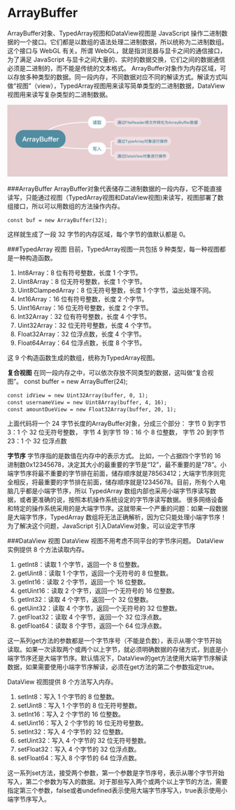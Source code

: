 ArrayBuffer
===
ArrayBuffer对象、TypedArray视图和DataView视图是 JavaScript 操作二进制数据的一个接口。它们都是以数组的语法处理二进制数据，所以统称为二进制数组。这个接口与 WebGL 有关。所谓 WebGL，就是指浏览器与显卡之间的通信接口，为了满足 JavaScript 与显卡之间大量的、实时的数据交换，它们之间的数据通信必须是二进制的，而不能是传统的文本格式。
ArrayBuffer对象作为内存区域，可以存放多种类型的数据。同一段内存，不同数据对应不同的解读方式。解读方式叫做“视图”（view），TypedArray视图用来读写简单类型的二进制数据，DataView视图用来读写复杂类型的二进制数据。

![图片](./images/17.1.png)

###ArrayBuffer
ArrayBuffer对象代表储存二进制数据的一段内存，它不能直接读写，只能通过视图（TypedArray视图和DataView视图)来读写，视图部署了数组接口，所以可以用数组的方法操作内存。
```
const buf = new ArrayBuffer(32);
```
这样就生成了一段 32 字节的内存区域，每个字节的值默认都是 0。

###TypedArray 视图
目前，TypedArray视图一共包括 9 种类型，每一种视图都是一种构造函数。

1. Int8Array：8 位有符号整数，长度 1 个字节。
2. Uint8Array：8 位无符号整数，长度 1 个字节。
3. Uint8ClampedArray：8 位无符号整数，长度 1 个字节，溢出处理不同。
4. Int16Array：16 位有符号整数，长度 2 个字节。
5. Uint16Array：16 位无符号整数，长度 2 个字节。
6. Int32Array：32 位有符号整数，长度 4 个字节。
7. Uint32Array：32 位无符号整数，长度 4 个字节。
8. Float32Array：32 位浮点数，长度 4 个字节。
9. Float64Array：64 位浮点数，长度 8 个字节。

这 9 个构造函数生成的数组，统称为TypedArray视图。

**复合视图**
在同一段内存之中，可以依次存放不同类型的数据，这叫做“复合视图”。
const buffer = new ArrayBuffer(24);

```
const idView = new Uint32Array(buffer, 0, 1);
const usernameView = new Uint8Array(buffer, 4, 16);
const amountDueView = new Float32Array(buffer, 20, 1);
```
上面代码将一个 24 字节长度的ArrayBuffer对象，分成三个部分：
字节 0 到字节 3：1 个 32 位无符号整数，
字节 4 到字节 19：16 个 8 位整数，
字节 20 到字节 23：1 个 32 位浮点数

**字节序**
字节序指的是数值在内存中的表示方式。
比如，一个占据四个字节的 16 进制数0x12345678，决定其大小的最重要的字节是“12”，最不重要的是“78”。小端字节序将最不重要的字节排在前面，储存顺序就是78563412；大端字节序则完全相反，将最重要的字节排在前面，储存顺序就是12345678。目前，所有个人电脑几乎都是小端字节序，所以 TypedArray 数组内部也采用小端字节序读写数据，或者更准确的说，按照本机操作系统设定的字节序读写数据。
很多网络设备和特定的操作系统采用的是大端字节序。这就带来一个严重的问题：如果一段数据是大端字节序，TypedArray 数组将无法正确解析，因为它只能处理小端字节序！为了解决这个问题，JavaScript 引入DataView对象，可以设定字节序

###DataView 视图 
DataView 视图不用考虑不同平台的字节序问题。
DataView实例提供 8 个方法读取内存。

1. getInt8：读取 1 个字节，返回一个 8 位整数。
2. getUint8：读取 1 个字节，返回一个无符号的 8 位整数。
3. getInt16：读取 2 个字节，返回一个 16 位整数。
4. getUint16：读取 2 个字节，返回一个无符号的 16 位整数。
5. getInt32：读取 4 个字节，返回一个 32 位整数。
6. getUint32：读取 4 个字节，返回一个无符号的 32 位整数。
7. getFloat32：读取 4 个字节，返回一个 32 位浮点数。
8. getFloat64：读取 8 个字节，返回一个 64 位浮点数。

这一系列get方法的参数都是一个字节序号（不能是负数），表示从哪个字节开始读取。如果一次读取两个或两个以上字节，就必须明确数据的存储方式，到底是小端字节序还是大端字节序。默认情况下，DataView的get方法使用大端字节序解读数据，如果需要使用小端字节序解读，必须在get方法的第二个参数指定true。

DataView 视图提供 8 个方法写入内存。

1. setInt8：写入 1 个字节的 8 位整数。
2. setUint8：写入 1 个字节的 8 位无符号整数。
3. setInt16：写入 2 个字节的 16 位整数。
4. setUint16：写入 2 个字节的 16 位无符号整数。
5. setInt32：写入 4 个字节的 32 位整数。
6. setUint32：写入 4 个字节的 32 位无符号整数。
7. setFloat32：写入 4 个字节的 32 位浮点数。
8. setFloat64：写入 8 个字节的 64 位浮点数。

这一系列set方法，接受两个参数，第一个参数是字节序号，表示从哪个字节开始写入，第二个参数为写入的数据。对于那些写入两个或两个以上字节的方法，需要指定第三个参数，false或者undefined表示使用大端字节序写入，true表示使用小端字节序写入。